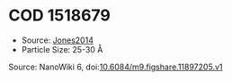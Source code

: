 <a name="material" />

# COD 1518679
<script type="application/ld+json">
  {
    "@context": "https://schema.org/",
    "@type": "ChemicalSubstance",
    "@id": "https://egonw.github.io/nanowiki/nanowiki399.html#material",
    "http://purl.org/dc/terms/conformsTo":
      {
        "@type": "CreativeWork",
        "@id": "https://bioschemas.org/profiles/ChemicalSubstance/0.4-RELEASE/"
      },
    "identfier": "399",
    "name": "COD 1518679",
    "url": "https://egonw.github.io/nanowiki/nanowiki399.html#material",
    "sameAs": "http://127.0.0.1/mediawiki/index.php/Special:URIResolver/COD_1518679"
  }
</script>


* Source: [Jones2014](articleJones2014.md)
* Particle Size: 25-30 Å


Source: NanoWiki 6, doi:[10.6084/m9.figshare.11897205.v1](https://doi.org/10.6084/m9.figshare.11897205.v1)
